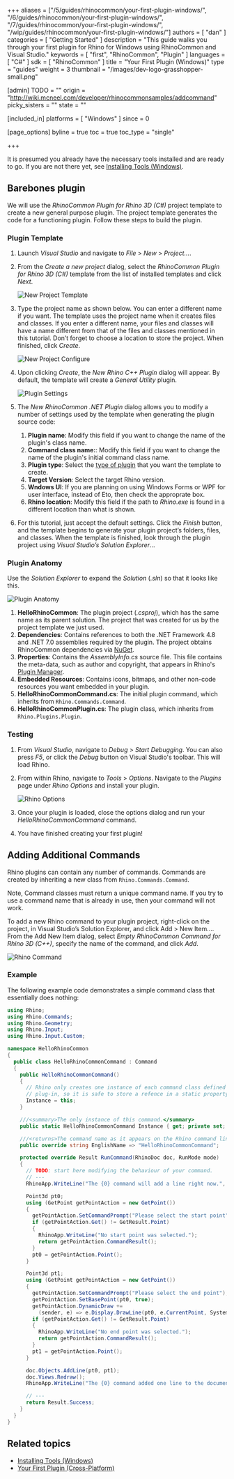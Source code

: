 +++
aliases = ["/5/guides/rhinocommon/your-first-plugin-windows/", "/6/guides/rhinocommon/your-first-plugin-windows/", "/7/guides/rhinocommon/your-first-plugin-windows/", "/wip/guides/rhinocommon/your-first-plugin-windows/"]
authors = [ "dan" ]
categories = [ "Getting Started" ]
description = "This guide walks you through your first plugin for Rhino for Windows using RhinoCommon and Visual Studio."
keywords = [ "first", "RhinoCommon", "Plugin" ]
languages = [ "C#" ]
sdk = [ "RhinoCommon" ]
title = "Your First Plugin (Windows)"
type = "guides"
weight = 3
thumbnail = "/images/dev-logo-grasshopper-small.png"

[admin]
TODO = ""
origin = "http://wiki.mcneel.com/developer/rhinocommonsamples/addcommand"
picky_sisters = ""
state = ""

[included_in]
platforms = [ "Windows" ]
since = 0

[page_options]
byline = true
toc = true
toc_type = "single"

+++

It is presumed you already have the necessary tools installed and are ready to go.  If you are not there yet, see [Installing Tools (Windows)](/guides/rhinocommon/installing-tools-windows).

## Barebones plugin

We will use the *RhinoCommon Plugin for Rhino 3D (C#)* project template to create a new general purpose plugin. The project template generates the code for a functioning plugin. Follow these steps to build the plugin.

### Plugin Template

1. Launch *Visual Studio* and navigate to *File* > *New* > *Project...*.
2. From the *Create a new project* dialog, select the *RhinoCommon Plugin for Rhino 3D (C#)* template from the list of installed templates and click *Next*.

    ![New Project Template](/images/your-first-plugin-windows-01.png)
3. Type the project name as shown below. You can enter a different name if you want. The template uses the project name when it creates files and classes. If you enter a different name, your files and classes will have a name different from that of the files and classes mentioned in this tutorial. Don’t forget to choose a location to store the project. When finished, click *Create*.

    ![New Project Configure](/images/your-first-plugin-windows-02.png)
4. Upon clicking *Create*, the *New Rhino C++ Plugin* dialog will appear. By default, the template will create a *General Utility* plugin.

    ![Plugin Settings](/images/your-first-plugin-windows-03.png)
5. The *New RhinoCommon .NET Plugin* dialog allows you to modify a number of settings used by the template when generating the plugin source code:
     1. **Plugin name**: Modify this field if you want to change the name of the plugin's class name.
     2. **Command class name:**: Modify this field if you want to change the name of the plugin's initial command class name.
     3. **Plugin type**: Select the [type of plugin](/guides/general/what-is-a-rhino-plugin) that you want the template to create.
     4. **Target Version**: Select the target Rhino version.
     5. **Wndows UI**: If you are planning on using Windows Forms or WPF for user interface, instead of Eto, then check the approprate box.
     6. **Rhino location**: Modify this field if the path to *Rhino.exe* is found in a different location than what is shown.
6. For this tutorial, just accept the default settings. Click the *Finish* button, and the template begins to generate your plugin project’s folders, files, and classes. When the template is finished, look through the plugin project using *Visual Studio’s Solution Explorer*...

### Plugin Anatomy

Use the *Solution Explorer* to expand the *Solution* (*.sln*) so that it looks like this.

![Plugin Anatomy](/images/your-first-plugin-windows-04.png)

1. **HelloRhinoCommon**: The plugin project (*.csproj*), which has the same name as its parent solution. The project that was created for us by the project template we just used.
1. **Dependencies**: Contains references to both the .NET Framework 4.8 and .NET 7.0 assemblies required by the plugin. The project obtains RhinoCommon dependencies via [NuGet](https://www.nuget.org/packages/rhinocommon).
1. **Properties**: Contains the *AssemblyInfo.cs* source file. This file contains the meta-data, such as author and copyright, that appears in Rhino's [Plugin Manager](https://docs.mcneel.com/rhino/8/help/en-us/index.htm#options/plug-ins.htm).
1. **Embedded Resources**: Contains icons, bitmaps, and other non-code resources you want embedded in your plugin.
1. **HelloRhinoCommonCommand.cs**: The initial plugin command, which inherits from `Rhino.Commands.Command`.
1. **HelloRhinoCommonPlugin.cs**:  The plugin class, which inherits from `Rhino.Plugins.Plugin`.

### Testing

1. From *Visual Studio*, navigate to *Debug* > *Start Debugging*. You can also press *F5*, or click the *Debug* button on Visual Studio's toolbar. This will load Rhino.
1. From within Rhino, navigate to *Tools* > *Options*. Navigate to the *Plugins* page under *Rhino Options* and install your plugin.

    ![Rhino Options](/images/your-first-plugin-windows-05.png)
1. Once your plugin is loaded, close the options dialog and run your *HelloRhinoCommonCommand* command.
1. You have finished creating your first plugin!

## Adding Additional Commands

Rhino plugins can contain any number of commands. Commands are created by inheriting a new class from `Rhino.Commands.Command`.

Note, Command classes must return a unique command name. If you try to use a command name that is already in use, then your command will not work.

To add a new Rhino command to your plugin project, right-click on the project, in Visual Studio’s Solution Explorer, and click Add > New Item…. From the Add New Item dialog, select *Empty RhinoCommon Command for Rhino 3D (C++)*, specify the name of the command, and click *Add*.

![Rhino Command](/images/your-first-plugin-windows-06.png)

### Example

The following example code demonstrates a simple command class that essentially does nothing:

```cs
using Rhino;
using Rhino.Commands;
using Rhino.Geometry;
using Rhino.Input;
using Rhino.Input.Custom;

namespace HelloRhinoCommon
{
  public class HelloRhinoCommonCommand : Command
  {
    public HelloRhinoCommonCommand()
    {
      // Rhino only creates one instance of each command class defined in a
      // plug-in, so it is safe to store a refence in a static property.
      Instance = this;
    }

    ///<summary>The only instance of this command.</summary>
    public static HelloRhinoCommonCommand Instance { get; private set; }

    ///<returns>The command name as it appears on the Rhino command line.</returns>
    public override string EnglishName => "HelloRhinoCommonCommand";

    protected override Result RunCommand(RhinoDoc doc, RunMode mode)
    {
      // TODO: start here modifying the behaviour of your command.
      // ---
      RhinoApp.WriteLine("The {0} command will add a line right now.", EnglishName);

      Point3d pt0;
      using (GetPoint getPointAction = new GetPoint())
      {
        getPointAction.SetCommandPrompt("Please select the start point");
        if (getPointAction.Get() != GetResult.Point)
        {
          RhinoApp.WriteLine("No start point was selected.");
          return getPointAction.CommandResult();
        }
        pt0 = getPointAction.Point();
      }

      Point3d pt1;
      using (GetPoint getPointAction = new GetPoint())
      {
        getPointAction.SetCommandPrompt("Please select the end point");
        getPointAction.SetBasePoint(pt0, true);
        getPointAction.DynamicDraw +=
          (sender, e) => e.Display.DrawLine(pt0, e.CurrentPoint, System.Drawing.Color.DarkRed);
        if (getPointAction.Get() != GetResult.Point)
        {
          RhinoApp.WriteLine("No end point was selected.");
          return getPointAction.CommandResult();
        }
        pt1 = getPointAction.Point();
      }

      doc.Objects.AddLine(pt0, pt1);
      doc.Views.Redraw();
      RhinoApp.WriteLine("The {0} command added one line to the document.", EnglishName);

      // ---
      return Result.Success;
    }
  }
}
```

## Related topics

- [Installing Tools (Windows)](/guides/rhinocommon/installing-tools-windows)
- [Your First Plugin (Cross-Platform)](/guides/rhinocommon/your-first-plugin-crossplatform)
